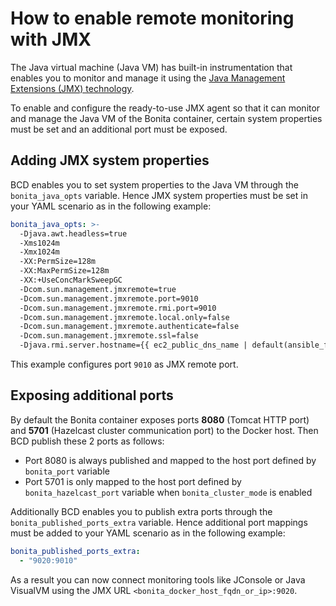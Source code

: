 # How to enable remote monitoring with JMX

The Java virtual machine (Java VM) has built-in instrumentation that enables you to monitor and manage it using the [Java Management Extensions (JMX) technology](http://www.oracle.com/technetwork/articles/javase/jmx-138825.html).

To enable and configure the ready-to-use JMX agent so that it can monitor and manage the Java VM of the Bonita container, certain system properties must be set and an additional port must be exposed.

## Adding JMX system properties

BCD enables you to set system properties to the Java VM through the `bonita_java_opts` variable. Hence JMX system properties must be set in your YAML scenario as in the following example:
```yaml
bonita_java_opts: >-
  -Djava.awt.headless=true
  -Xms1024m
  -Xmx1024m
  -XX:PermSize=128m
  -XX:MaxPermSize=128m
  -XX:+UseConcMarkSweepGC
  -Dcom.sun.management.jmxremote=true
  -Dcom.sun.management.jmxremote.port=9010
  -Dcom.sun.management.jmxremote.rmi.port=9010
  -Dcom.sun.management.jmxremote.local.only=false
  -Dcom.sun.management.jmxremote.authenticate=false
  -Dcom.sun.management.jmxremote.ssl=false
  -Djava.rmi.server.hostname={{ ec2_public_dns_name | default(ansible_fqdn) }}
```

This example configures port `9010` as JMX remote port.


## Exposing additional ports

By default the Bonita container exposes ports **8080** (Tomcat HTTP port) and **5701** (Hazelcast cluster communication port) to the Docker host. Then BCD publish these 2 ports as follows:
- Port 8080 is always published and mapped to the host port defined by `bonita_port` variable
- Port 5701 is only mapped to the host port defined by `bonita_hazelcast_port` variable when `bonita_cluster_mode` is enabled

Additionally BCD enables you to publish extra ports through the `bonita_published_ports_extra` variable. Hence additional port mappings must be added to your YAML scenario as in the following example:
```yaml
bonita_published_ports_extra:
  - "9020:9010"
```

As a result you can now connect monitoring tools like JConsole or Java VisualVM using the JMX URL `<bonita_docker_host_fqdn_or_ip>:9020`.
